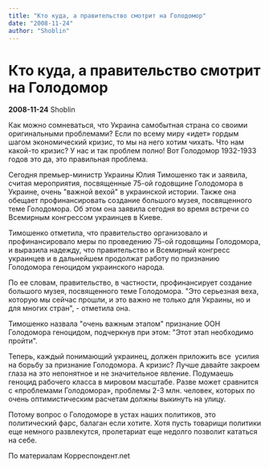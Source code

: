 ```yaml
---
title: "Кто куда, а правительство смотрит на Голодомор"
date: "2008-11-24"
author: "Shoblin"
---
```


# Кто куда, а правительство смотрит на Голодомор

**2008-11-24** Shoblin

Как можно сомневаться, что Украина самобытная страна со своими оригинальными проблемами? Если по всему миру «идет» гордым шагом экономический кризис, то мы на него хотим чихать. Что нам какой-то кризис? У нас и так проблем полно! Вот Голодомор 1932-1933 годов это да, это правильная проблема.

Сегодня премьер-министр Украины Юлия Тимошенко так и заявила, считая мероприятия, посвященные 75-ой годовщине Голодомора в Украине, очень "важной вехой" в украинской истории. Также она обещает профинансировать создание большого музея, посвященного теме Голодомора. Об этом она заявила сегодня во время встречи со Всемирным конгрессом украинцев в Киеве.

Тимошенко отметила, что правительство организовало и профинансировало меры по проведению 75-ой годовщины Голодомора, и выразила надежду, что правительство и Всемирный конгресс украинцев и в дальнейшем продолжат работу по признанию Голодомора геноцидом украинского народа.

По ее словам, правительство, в частности, профинансирует создание большого музея, посвященного теме Голодомора. "Это серьезная веха, которую мы сейчас прошли, и это важно не только для Украины, но и для многих стран", - отметила она.

Тимошенко назвала "очень важным этапом" признание ООН Голодомора геноцидом, подчеркнув при этом: "Этот этап необходимо пройти".

Теперь, каждый понимающий украинец, должен приложить все  усилия на борьбу за признание Голодомора. А кризис? Лучше давайте закроем глаза на это непонятное и не значительное явление. Подумаешь геноцид рабочего класса в мировом масштабе. Разве может сравнится с «проблемами Голодомора», проблемы 2-3 млн. человек, которых по очень оптимистическим расчетам должны выкинуть на улицу.  

Потому вопрос о Голодоморе в устах наших политиков, это политический фарс, балаган если хотите. Хотя пусть товарищи политики еще немного развлекутся, пролетариат еще недолго позволит кататься на себе.

По материалам Корреспондент.net